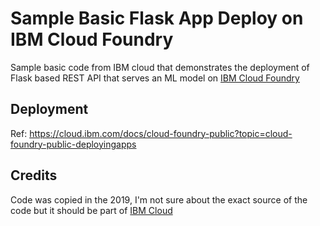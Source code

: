 # Sample Basic Flask App Deploy on IBM Cloud Foundry

Sample basic code from IBM cloud that demonstrates the deployment of Flask based REST API that serves an ML model on [IBM Cloud Foundry](https://www.ibm.com/in-en/cloud/cloud-foundry)

## Deployment

Ref: https://cloud.ibm.com/docs/cloud-foundry-public?topic=cloud-foundry-public-deployingapps

## Credits

Code was copied in the 2019, I'm not sure about the exact source of the code but it should be part of [IBM Cloud](https://github.com/IBM-Cloud/)
